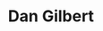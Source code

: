 ---
layout: author
title: "Dan Gilbert"
permalink: /authors/daniel-gilbert/
name: daniel-gilbert
---